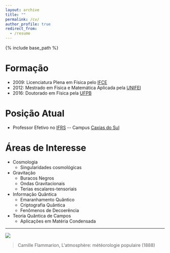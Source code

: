 ```yaml
---
layout: archive
title: ""
permalink: /cv/
author_profile: true
redirect_from:
  - /resume
---
```


{% include base_path %}

Formação
======
* 2009: Licenciatura Plena em Física pelo [IFCE](http://ifce.edu.br/)
* 2012: Mestrado em Física e Matemática Aplicada pela [UNIFEI](https://www.unifei.edu.br/)
* 2016: Doutorado em Física pela [UFPB](http://www.ufpb.br/)

Posição Atual
======
* Professor Efetivo no [IFRS](http://ifrs.edu.br/) -- Campus [Caxias do Sul](http://www.caxias.ifrs.edu.br)
  
Áreas de Interesse
======
* Cosmologia
  * Singularidades cosmológicas
* Gravitação
  * Buracos Negros
  * Ondas Gravitacionais
  * Terias escalares-tensoriais
* Informação Quântica
  * Emaranhamento Quântico
  * Criptografia Quântica
  * Fenômenos de Decoerência
* Teoria Quântica de Campos
  * Aplicações em Matéria Condensada
------
![](http://bepresentfirst.com/wp-content/uploads/2016/09/Flammarion-Woodcut-Detail.jpg)
> Camille Flammarion, L'atmosphère: météorologie populaire (1888)

